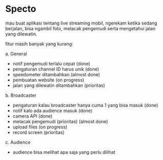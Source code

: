 ﻿# Specto

mau buat aplikasi tentang live streaming mobil, ngerekam ketika sedang berjalan, bisa ngambil foto, melacak pengemudi serta mengetahui jalan yang dilewatin.

fitur masih banyak yang kurang: 

a. General
- notif pengemudi terlalu cepat (done)
- pengaturan channel ID harus unik (done)
- speedometer ditambahkan (almost done)
- pembuatan website (on progress)
- jalan yang dilewatin ditambahkan (prioritas)

b. Broadcaster
- pengaturan kalau broadcaster hanya cuma 1 yang bisa masuk (done)
- notif kalo ada audience masuk (done)
- camera API (done)
- melacak pengemudi (prioritas) (almost done)
- upload files (on progress)
- record screen (prioritas)

c. Audience
- audience bisa melihat apa saja yang perlu dilihat
